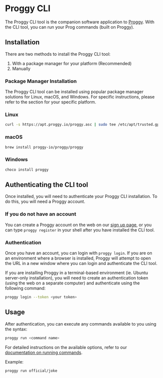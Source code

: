 # Proggy CLI

The Proggy CLI tool is the companion software application to [Proggy](https://proggy.io). With the CLI tool, you can run your Prog commands (built on Proggy).

## Installation

There are two methods to install the Proggy CLI tool:

1. With a package manager for your platform (Recommended)
2. Manually

### Package Manager Installation

The Proggy CLI tool can be installed using popular package manager solutions for Linux, macOS, and Windows. For specific instructions, please refer to the section for your specific platform.

### Linux

```bash
curl -s https://apt.proggy.io/proggy.asc | sudo tee /etc/apt/trusted.gpg.d/proggy.asc > /dev/null && echo "deb https://apt.proggy.io stable main" | sudo tee /etc/apt/sources.list.d/proggy.list && sudo apt update && sudo apt install proggy
```

### macOS

```bash
brew install proggy-io/proggy/proggy
```

### Windows

```bash
choco install proggy
```

## Authenticating the CLI tool

Once installed, you will need to authenticate your Proggy CLI installation. To do this, you will need a Proggy account.

### If you do not have an account

You can create a Proggy account on the web on our [sign up page](https://proggy.io/sign_up), or you can type `proggy register` in your shell after you have installed the CLI tool.

### Authentication

Once you have an account, you can login with `proggy login`. If you are on an environment where a browser is installed, Proggy will attempt to open the URL in a new window where you can login and authenticate the CLI tool.

If you are installing Proggy in a terminal-based environment (ie. Ubuntu server-only installation), you will need to create an authentication token (using the web on a separate computer) and authenticate using the following command:

```bash
proggy login --token <your token>
```

## Usage

After authentication, you can execute any commands available to you using the syntax:

```bash
proggy run <command name>
```

For detailed instructions on the available options, refer to our [documentation on running commands](https://proggy.io/docs/running-prog).

Example:

```bash
proggy run official/joke
```
